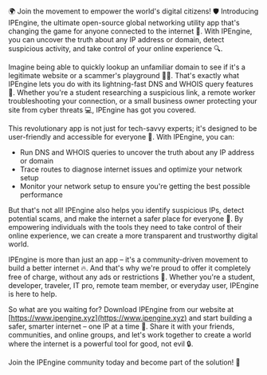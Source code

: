 🌍 Join the movement to empower the world's digital citizens! 🛡️ Introducing IPEngine, the ultimate open-source global networking utility app that's changing the game for anyone connected to the internet 📡. With IPEngine, you can uncover the truth about any IP address or domain, detect suspicious activity, and take control of your online experience 🔍.

Imagine being able to quickly lookup an unfamiliar domain to see if it's a legitimate website or a scammer's playground 🕵️‍♀️. That's exactly what IPEngine lets you do with its lightning-fast DNS and WHOIS query features 👀. Whether you're a student researching a suspicious link, a remote worker troubleshooting your connection, or a small business owner protecting your site from cyber threats 💻, IPEngine has got you covered.

This revolutionary app is not just for tech-savvy experts; it's designed to be user-friendly and accessible for everyone 🌈. With IPEngine, you can:

* Run DNS and WHOIS queries to uncover the truth about any IP address or domain
* Trace routes to diagnose internet issues and optimize your network setup
* Monitor your network setup to ensure you're getting the best possible performance

But that's not all! IPEngine also helps you identify suspicious IPs, detect potential scams, and make the internet a safer place for everyone 🚀. By empowering individuals with the tools they need to take control of their online experience, we can create a more transparent and trustworthy digital world.

IPEngine is more than just an app – it's a community-driven movement to build a better internet 🔥. And that's why we're proud to offer it completely free of charge, without any ads or restrictions 🎉. Whether you're a student, developer, traveler, IT pro, remote team member, or everyday user, IPEngine is here to help.

So what are you waiting for? Download IPEngine from our website at [https://www.ipengine.xyz](https://www.ipengine.xyz) and start building a safer, smarter internet – one IP at a time 🌟. Share it with your friends, communities, and online groups, and let's work together to create a world where the internet is a powerful tool for good, not evil 🔒.

Join the IPEngine community today and become part of the solution! 💪